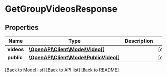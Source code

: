 # GetGroupVideosResponse

## Properties
Name | Type | Description | Notes
------------ | ------------- | ------------- | -------------
**videos** | [**\OpenAPI\Client\Model\Video[]**](Video.md) |  | [optional] 
**public** | [**\OpenAPI\Client\Model\PublicVideo[]**](PublicVideo.md) |  | [optional] 

[[Back to Model list]](../README.md#documentation-for-models) [[Back to API list]](../README.md#documentation-for-api-endpoints) [[Back to README]](../README.md)


